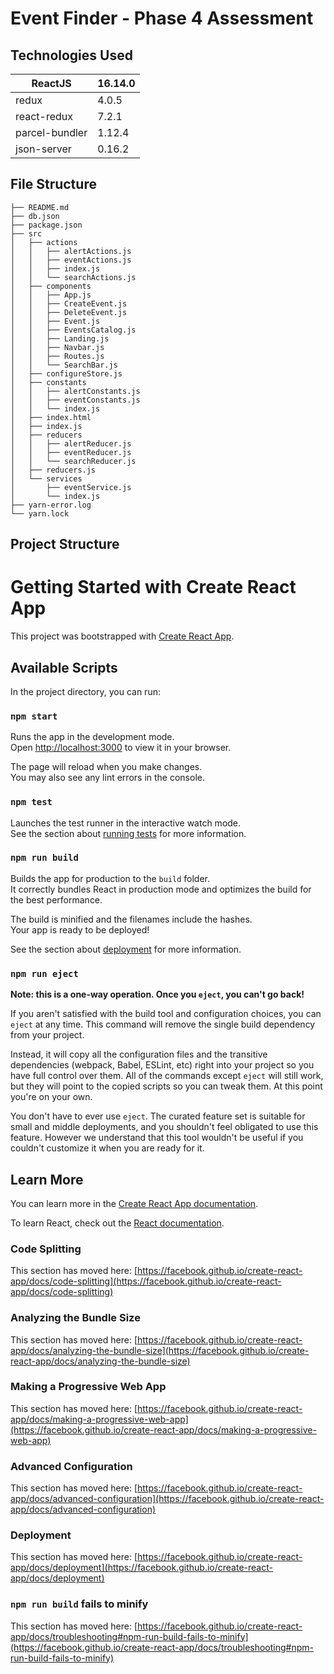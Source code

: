# Event Finder - Phase 4 Assessment

## Technologies Used
| ReactJS | 16.14.0 |
| ------ | ------- |
| redux | 4.0.5 | 
| react-redux | 7.2.1 |
| parcel-bundler | 1.12.4 |
| json-server | 0.16.2 |

## File Structure

```
├── README.md
├── db.json
├── package.json
├── src
│   ├── actions
│   │   ├── alertActions.js
│   │   ├── eventActions.js
│   │   ├── index.js
│   │   └── searchActions.js
│   ├── components
│   │   ├── App.js
│   │   ├── CreateEvent.js
│   │   ├── DeleteEvent.js
│   │   ├── Event.js
│   │   ├── EventsCatalog.js
│   │   ├── Landing.js
│   │   ├── Navbar.js
│   │   ├── Routes.js
│   │   └── SearchBar.js
│   ├── configureStore.js
│   ├── constants
│   │   ├── alertConstants.js
│   │   ├── eventConstants.js
│   │   └── index.js
│   ├── index.html
│   ├── index.js
│   ├── reducers
│   │   ├── alertReducer.js
│   │   ├── eventReducer.js
│   │   └── searchReducer.js
│   ├── reducers.js
│   └── services
│       ├── eventService.js
│       └── index.js
├── yarn-error.log
└── yarn.lock
```

## Project Structure


# Getting Started with Create React App

This project was bootstrapped with [Create React App](https://github.com/facebook/create-react-app).

## Available Scripts

In the project directory, you can run:

### `npm start`

Runs the app in the development mode.\
Open [http://localhost:3000](http://localhost:3000) to view it in your browser.

The page will reload when you make changes.\
You may also see any lint errors in the console.

### `npm test`

Launches the test runner in the interactive watch mode.\
See the section about [running tests](https://facebook.github.io/create-react-app/docs/running-tests) for more information.

### `npm run build`

Builds the app for production to the `build` folder.\
It correctly bundles React in production mode and optimizes the build for the best performance.

The build is minified and the filenames include the hashes.\
Your app is ready to be deployed!

See the section about [deployment](https://facebook.github.io/create-react-app/docs/deployment) for more information.

### `npm run eject`

**Note: this is a one-way operation. Once you `eject`, you can't go back!**

If you aren't satisfied with the build tool and configuration choices, you can `eject` at any time. This command will remove the single build dependency from your project.

Instead, it will copy all the configuration files and the transitive dependencies (webpack, Babel, ESLint, etc) right into your project so you have full control over them. All of the commands except `eject` will still work, but they will point to the copied scripts so you can tweak them. At this point you're on your own.

You don't have to ever use `eject`. The curated feature set is suitable for small and middle deployments, and you shouldn't feel obligated to use this feature. However we understand that this tool wouldn't be useful if you couldn't customize it when you are ready for it.

## Learn More

You can learn more in the [Create React App documentation](https://facebook.github.io/create-react-app/docs/getting-started).

To learn React, check out the [React documentation](https://reactjs.org/).

### Code Splitting

This section has moved here: [https://facebook.github.io/create-react-app/docs/code-splitting](https://facebook.github.io/create-react-app/docs/code-splitting)

### Analyzing the Bundle Size

This section has moved here: [https://facebook.github.io/create-react-app/docs/analyzing-the-bundle-size](https://facebook.github.io/create-react-app/docs/analyzing-the-bundle-size)

### Making a Progressive Web App

This section has moved here: [https://facebook.github.io/create-react-app/docs/making-a-progressive-web-app](https://facebook.github.io/create-react-app/docs/making-a-progressive-web-app)

### Advanced Configuration

This section has moved here: [https://facebook.github.io/create-react-app/docs/advanced-configuration](https://facebook.github.io/create-react-app/docs/advanced-configuration)

### Deployment

This section has moved here: [https://facebook.github.io/create-react-app/docs/deployment](https://facebook.github.io/create-react-app/docs/deployment)

### `npm run build` fails to minify

This section has moved here: [https://facebook.github.io/create-react-app/docs/troubleshooting#npm-run-build-fails-to-minify](https://facebook.github.io/create-react-app/docs/troubleshooting#npm-run-build-fails-to-minify)
